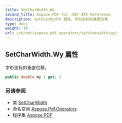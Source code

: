 ```yaml
---
title: SetCharWidth.Wy
second_title: Aspose.PDF for .NET API Reference
description: SetCharWidth 属性。字形坐标的垂直位移
type: docs
weight: 30
url: /zh/net/aspose.pdf.operators/setcharwidth/wy/
---
```

## SetCharWidth.Wy 属性

字形坐标的垂直位移。

```csharp
public double Wy { get; }
```

### 另请参阅

* 类 [SetCharWidth](../)
* 命名空间 [Aspose.Pdf.Operators](../../../aspose.pdf.operators/)
* 程序集 [Aspose.PDF](../../../)